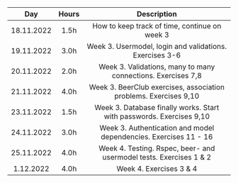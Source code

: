 | Day       | Hours| Description  |
| :-------: |:----:| :-----------:|
| 18.11.2022| 1.5h | How to keep track of time, continue on week 3 |
| 19.11.2022| 3.0h | Week 3. Usermodel, login and validations. Exercises 3-6 |
| 20.11.2022| 2.0h | Week 3. Validations, many to many connections. Exercises 7,8|
| 21.11.2022| 4.0h | Week 3. BeerClub exercises, association problems. Exercises 9,10|
| 23.11.2022| 1.5h | Week 3. Database finally works. Start with passwords. Exercises 9,10|
| 24.11.2022| 3.0h | Week 3. Authentication and model dependencies. Exercises 11 - 16|
| 25.11.2022| 4.0h | Week 4. Testing. Rspec, beer- and usermodel tests. Exercises 1 & 2|
| 1.12.2022| 4.0h | Week 4. Exercises 3 & 4|
